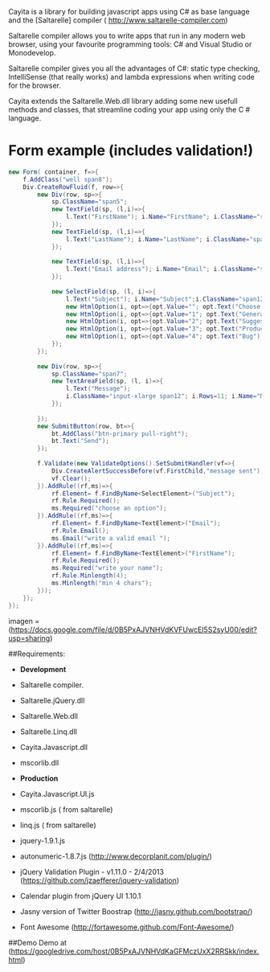 Cayita is a library for building javascript apps using C#  as base language and the [Saltarelle] compiler ( http://www.saltarelle-compiler.com)

Saltarelle compiler allows you to write apps  that run in any modern web browser, using your favourite programming tools:  C# and Visual Studio or Monodevelop.

Saltarelle compiler gives you  all the advantages of C#:  static type checking, IntelliSense (that really works) and lambda expressions when writing code for the browser. 

Cayita extends the Saltarelle.Web.dll  library adding some new usefull methods and classes, that streamline  coding your app  using only the C # language.

Form  example (includes validation!)
=========================== 

```csharp
new Form( container, f=>{  
    f.AddClass("well span8");  
    Div.CreateRowFluid(f, row=>{  
        new Div(row, sp=>{  
            sp.ClassName="span5";  
            new TextField(sp, (l,i)=>{  
                l.Text("FirstName"); i.Name="FirstName"; i.ClassName="span12";   
            });  
            new TextField(sp, (l,i)=>{  
                l.Text("LastName"); i.Name="LastName"; i.ClassName="span12";   
            });  
              
            new TextField(sp, (l,i)=>{  
                l.Text("Email address"); i.Name="Email"; i.ClassName="span12";   
            });  
              
            new SelectField(sp, (l, i)=>{  
                l.Text("Subject"); i.Name="Subject";i.ClassName="span12";  
                new HtmlOption(i, opt=>{opt.Value=""; opt.Text("Choose One:");});  
                new HtmlOption(i, opt=>{opt.Value="1"; opt.Text("General Customer Service");});  
                new HtmlOption(i, opt=>{opt.Value="2"; opt.Text("Suggestions");});  
                new HtmlOption(i, opt=>{opt.Value="3"; opt.Text("Product Support");});  
                new HtmlOption(i, opt=>{opt.Value="4"; opt.Text("Bug");});  
            });  
        });  
          
        new Div(row, sp=>{  
            sp.ClassName="span7";  
            new TextAreaField(sp, (l, i)=>{  
                l.Text("Message");   
                i.ClassName="input-xlarge span12"; i.Rows=11; i.Name="Message";  
            });  
              
        });  
        new SubmitButton(row, bt=>{  
            bt.AddClass("btn-primary pull-right");  
            bt.Text("Send");  
        });  
          
        f.Validate(new ValidateOptions().SetSubmitHandler(vf=>{  
            Div.CreateAlertSuccessBefore(vf.FirstChild,"message sent");  
            vf.Clear();  
        }).AddRule((rf,ms)=>{  
            rf.Element= f.FindByName<SelectElement>("Subject");  
            rf.Rule.Required();  
            ms.Required("choose an option");  
        }).AddRule((rf,ms)=>{  
            rf.Element= f.FindByName<TextElement>("Email");  
            rf.Rule.Email();  
            ms.Email("write a valid email ");  
        }).AddRule((rf,ms)=>{  
            rf.Element= f.FindByName<TextElement>("FirstName");  
            rf.Rule.Required();  
            ms.Required("write your name");  
            rf.Rule.Minlength(4);  
            ms.Minlength("min 4 chars");  
        }));  
    });  
});  
```
imagen = (https://docs.google.com/file/d/0B5PxAJVNHVdKVFUwcEI5S2syU00/edit?usp=sharing)


##Requirements:
* **Development**
* Saltarelle compiler.
* Saltarelle.jQuery.dll 
* Saltarelle.Web.dll
* Saltarelle.Linq.dll
* Cayita.Javascript.dll
* mscorlib.dll

* **Production**
* Cayita.Javascript.UI.js
* mscorlib.js ( from saltarelle)
* linq.js ( from saltarelle)
* jquery-1.9.1.js
* autonumeric-1.8.7.js (http://www.decorplanit.com/plugin/)
* jQuery Validation Plugin - v1.11.0 - 2/4/2013  (https://github.com/jzaefferer/jquery-validation)
* Calendar plugin from jQuery UI 1.10.1
* Jasny version of Twitter Boostrap (http://jasny.github.com/bootstrap/)
* Font Awesome (http://fortawesome.github.com/Font-Awesome/)


##Demo
Demo at (https://googledrive.com/host/0B5PxAJVNHVdKaGFMczUxX2RRSkk/index.html)


